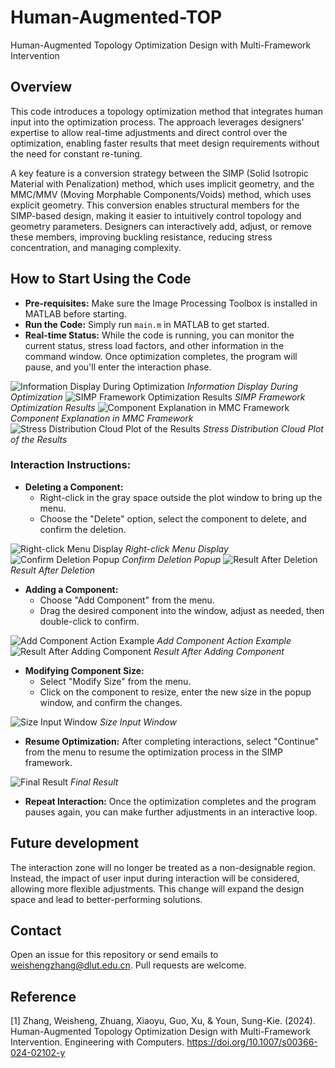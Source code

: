 # Human-Augmented-TOP
Human-Augmented Topology Optimization Design with Multi-Framework Intervention

## Overview
This code introduces a topology optimization method that integrates human input into the optimization process. The approach leverages designers' expertise to allow real-time adjustments and direct control over the optimization, enabling faster results that meet design requirements without the need for constant re-tuning.

A key feature is a conversion strategy between the SIMP (Solid Isotropic Material with Penalization) method, which uses implicit geometry, and the MMC/MMV (Moving Morphable Components/Voids) method, which uses explicit geometry. This conversion enables structural members for the SIMP-based design, making it easier to intuitively control topology and geometry parameters. Designers can interactively add, adjust, or remove these members, improving buckling resistance, reducing stress concentration, and managing complexity.

## How to Start Using the Code

- **Pre-requisites:** Make sure the Image Processing Toolbox is installed in MATLAB before starting.
- **Run the Code:** Simply run `main.m` in MATLAB to get started.
- **Real-time Status:** While the code is running, you can monitor the current status, stress load factors, and other information in the command window. Once optimization completes, the program will pause, and you'll enter the interaction phase.

![Information Display During Optimization](https://github.com/user-attachments/assets/41ae7b50-fa38-4236-9178-0aca6e7632b8)
*Information Display During Optimization*
![SIMP Framework Optimization Results](https://github.com/user-attachments/assets/6b15b864-eafb-4828-b3fa-82d2109ca4b9)
*SIMP Framework Optimization Results*
![Component Explanation in MMC Framework](https://github.com/user-attachments/assets/a8e386bb-28ff-42f8-99c4-a379eb5e8ffe)
*Component Explanation in MMC Framework*
![Stress Distribution Cloud Plot of the Results](https://github.com/user-attachments/assets/f7c3c23f-f1eb-4c58-b233-b9a1cb228a64)
*Stress Distribution Cloud Plot of the Results*

### Interaction Instructions:

- **Deleting a Component:**
  - Right-click in the gray space outside the plot window to bring up the menu.
  - Choose the "Delete" option, select the component to delete, and confirm the deletion.

![Right-click Menu Display](https://github.com/user-attachments/assets/a4452519-3924-4cfe-b6ba-283357ada383)
*Right-click Menu Display*
![Confirm Deletion Popup](https://github.com/user-attachments/assets/d27df15a-6bc9-436f-8656-13d17cc61bcd)
*Confirm Deletion Popup*
![Result After Deletion](https://github.com/user-attachments/assets/54363bf3-432e-48ac-897e-f72cd680f8be)
*Result After Deletion*

- **Adding a Component:**
  - Choose "Add Component" from the menu.
  - Drag the desired component into the window, adjust as needed, then double-click to confirm.

![Add Component Action Example](https://github.com/user-attachments/assets/392136b9-5808-461c-a2cc-eb62112bb35d)
*Add Component Action Example*
![Result After Adding Component](https://github.com/user-attachments/assets/cd8a6151-ce8b-4e39-8243-c31e096c3374)
*Result After Adding Component*

- **Modifying Component Size:**
  - Select "Modify Size" from the menu.
  - Click on the component to resize, enter the new size in the popup window, and confirm the changes.
 
![Size Input Window](https://github.com/user-attachments/assets/3ef5c7de-4e48-4fa0-9328-24d41a3885f6)
*Size Input Window*

- **Resume Optimization:** After completing interactions, select "Continue" from the menu to resume the optimization process in the SIMP framework.

![Final Result](https://github.com/user-attachments/assets/4ccbcf96-449f-49e1-a61f-360121c62279)
*Final Result*

- **Repeat Interaction:** Once the optimization completes and the program pauses again, you can make further adjustments in an interactive loop.

## Future development
The interaction zone will no longer be treated as a non-designable region. Instead, the impact of user input during interaction will be considered, allowing more flexible adjustments. This change will expand the design space and lead to better-performing solutions.

## Contact
Open an issue for this repository or send emails to weishengzhang@dlut.edu.cn. Pull requests are welcome.

## Reference
[1] Zhang, Weisheng, Zhuang, Xiaoyu, Guo, Xu, & Youn, Sung-Kie. (2024). Human-Augmented Topology Optimization Design with Multi-Framework Intervention. Engineering with Computers. https://doi.org/10.1007/s00366-024-02102-y
